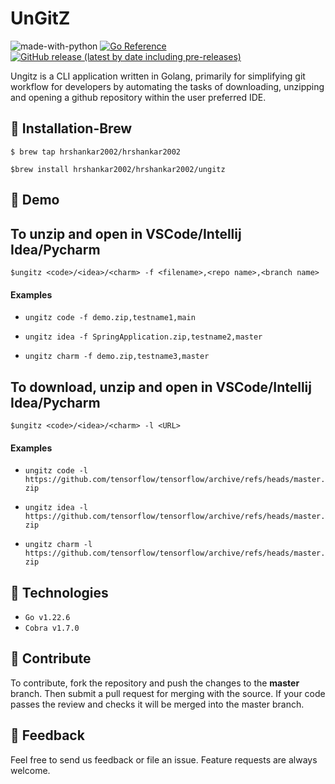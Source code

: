 
# UnGitZ

![made-with-python](https://img.shields.io/badge/Made%20With-Go-blue)
[![Go Reference](https://pkg.go.dev/badge/github.com/spf13/cobra.svg)](https://pkg.go.dev/github.com/spf13/cobra)
[![GitHub release (latest by date including pre-releases)](https://img.shields.io/github/v/release/hrshankar2002/ungitz)](https://github.com/hrshankar2002/ungitz/releases/tag/v1.2)

Ungitz is a CLI application written in Golang, primarily for simplifying git workflow for developers by automating the tasks of downloading, unzipping and opening a github repository within the user preferred IDE.

## :wrench: Installation-Brew

```
$ brew tap hrshankar2002/hrshankar2002
```

```
$brew install hrshankar2002/hrshankar2002/ungitz
```

## 📖 Demo

## To unzip and open in VSCode/Intellij Idea/Pycharm

```
$ungitz <code>/<idea>/<charm> -f <filename>,<repo name>,<branch name>
```

#### Examples

- `ungitz code -f demo.zip,testname1,main`

- `ungitz idea -f SpringApplication.zip,testname2,master` 

- `ungitz charm -f demo.zip,testname3,master`

## To download, unzip and open in VSCode/Intellij Idea/Pycharm

```
$ungitz <code>/<idea>/<charm> -l <URL>
```

#### Examples

- `ungitz code -l https://github.com/tensorflow/tensorflow/archive/refs/heads/master.zip`

- `ungitz idea -l https://github.com/tensorflow/tensorflow/archive/refs/heads/master.zip`

- `ungitz charm -l https://github.com/tensorflow/tensorflow/archive/refs/heads/master.zip`

## 🚀 Technologies

  - `Go v1.22.6`
  - `Cobra v1.7.0`

## 🤝 Contribute

To contribute, fork the repository and push the changes to the **master** branch. Then submit a pull request for merging with the source. If your code passes the review and checks it will be merged into the master branch.

## 💬 Feedback

Feel free to send us feedback  or file an issue. Feature requests are always welcome.

  
